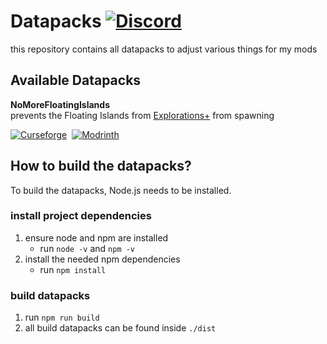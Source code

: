 # Datapacks [![Discord](https://img.shields.io/discord/639540436524072970?style=for-the-badge&logo=discord&logoColor=fff&label=%20&color=0a48c4)](https://discord.gg/bhUaWhq)

this repository contains all datapacks to adjust various things for my mods  

## Available Datapacks

**NoMoreFloatingIslands**  
prevents the Floating Islands from [Explorations+](https://github.com/tristankechlo/Explorations/) from spawning

[![Curseforge](https://img.shields.io/curseforge/dt/820343?style=for-the-badge&logo=curseforge&color=e05d44)](https://www.curseforge.com/minecraft/texture-packs/no-more-floating-islands)&nbsp;
[![Modrinth](https://img.shields.io/modrinth/dt/mxvtRtX2?style=for-the-badge&logo=modrinth&color=e05d44)](https://modrinth.com/datapack/no-more-floating-islands)

<!-- add <hr/> if more datapacks get added -->
 
## How to build the datapacks?
To build the datapacks, Node.js needs to be installed.

### install project dependencies
1. ensure node and npm are installed
    - run `node -v` and `npm -v`
2. install the needed npm dependencies
    - run `npm install`

### build datapacks
1. run `npm run build`  
2. all build datapacks can be found inside `./dist`
